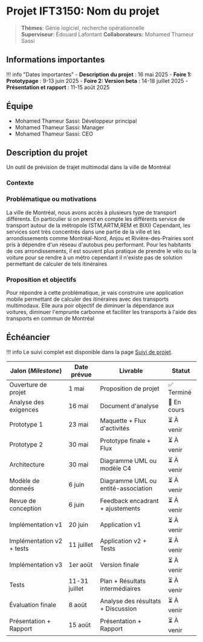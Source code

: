 


# Projet IFT3150: Nom du projet

> **Thèmes**: Génie logiciel, recherche opérationnelle   
> **Superviseur**: Édouard Lafontant
> **Collaborateurs:** Mohamed Thameur Sassi

## Informations importantes

!!! info "Dates importantes"
    - **Description du projet** : 16 mai 2025
    - **Foire 1: Prototypage** : 9-13 juin 2025
    - **Foire 2: Version beta** : 14-18 juillet 2025
    - **Présentation et rapport** : 11-15 août 2025

## Équipe

- Mohamed Thameur Sassi: Développeur principal
- Mohamed Thameur Sassi: Manager
- Mohamed Thameur Sassi: CEO

## Description du projet
Un outil de prévision de trajet multimodal dans la ville de Montréal

### Contexte

### Problématique ou motivations
La ville de Montréal, nous avons accès à plusieurs type de transport différents. En particulier si on prend en compte les différents service de transport autour de la métropole (STM,ARTM,REM et BIXI) Cependant, les services sont très concentrés dans une partie de la ville et les arrondissements comme Montréal-Nord, Anjou et Rivière-des-Prairies sont pris à dépendre d'un réseau d'autobus peu performant. Pour les habitants de ces arrondissements, il est souvent plus pratique de prendre le vélo ou la voiture pour se rendre à un métro cependant il n'existe pas de solution permettant de calculer de tels itinéraires
### Proposition et objectifs
Pour répondre à cette problématique, je vais construire une application mobile permettant de calculer des itinéraires avec des transports multimodaux. Elle aura poir objectif de diminuer la dépendance aux voitures, diminuer l'emprunte carbonne et faciliter les transports à l'aide des transports en commun de Montréal

## Échéancier

!!! info
    Le suivi complet est disponible dans la page [Suivi de projet](suivi.md).

| Jalon (*Milestone*)            | Date prévue   | Livrable                            | Statut      |
|--------------------------------|---------------|-------------------------------------|-------------|
| Ouverture de projet            | 1 mai         | Proposition de projet               | ✅ Terminé  |
| Analyse des exigences          | 16 mai        | Document d'analyse                  | 🔄 En cours |
| Prototype 1                    | 23 mai        | Maquette + Flux d'activités         | ⏳ À venir  |
| Prototype 2                    | 30 mai        | Prototype finale + Flux             | ⏳ À venir  |
| Architecture                   | 30 mai        | Diagramme UML ou modèle C4          | ⏳ À venir  |
| Modèle de donneés              | 6 juin        | Diagramme UML ou entité-association | ⏳ À venir  |
| Revue de conception            | 6 juin        | Feedback encadrant + ajustements    | ⏳ À venir  |
| Implémentation v1              | 20 juin       | Application v1                      | ⏳ À venir  |
| Implémentation v2 + tests      | 11 juillet    | Application v2 + Tests              | ⏳ À venir  |
| Implémentation v3              | 1er août      | Version finale                      | ⏳ À venir  |
| Tests                          | 11-31 juillet | Plan + Résultats intermédiaires     | ⏳ À venir  |
| Évaluation finale              | 8 août        | Analyse des résultats + Discussion  | ⏳ À venir  |
| Présentation + Rapport         | 15 août       | Présentation + Rapport              | ⏳ À venir  |

